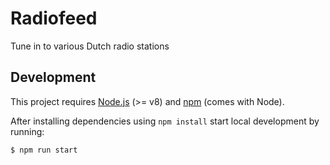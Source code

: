 # Radiofeed

Tune in to various Dutch radio stations

## Development

This project requires [Node.js](http://nodejs.org/) (>= v8) and [npm](https://npmjs.org/) (comes with Node).

After installing dependencies using `npm install` start local development by running:

```
$ npm run start
```

